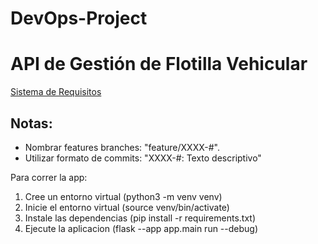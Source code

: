 # DevOps-Project

# API de Gestión de Flotilla Vehicular

[Sistema de Requisitos](https://kevinmedina2509jr-1744243001280.atlassian.net/jira/software/projects/DP/boards/2)

## Notas:

- Nombrar features branches: "feature/XXXX-#".
- Utilizar formato de commits: "XXXX-#: Texto descriptivo"

Para correr la app:

1. Cree un entorno virtual (python3 -m venv venv)
2. Inicie el entorno virtual (source venv/bin/activate)
3. Instale las dependencias (pip install -r requirements.txt)
4. Ejecute la aplicacion (flask --app app.main run --debug)
